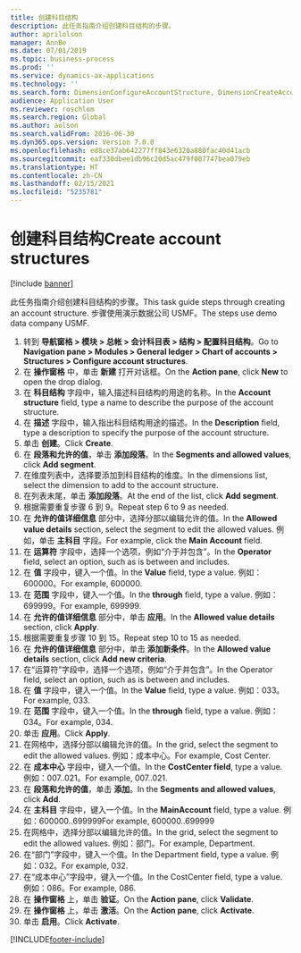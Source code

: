 ```yaml
---
title: 创建科目结构
description: 此任务指南介绍创建科目结构的步骤。
author: aprilolson
manager: AnnBe
ms.date: 07/01/2019
ms.topic: business-process
ms.prod: ''
ms.service: dynamics-ax-applications
ms.technology: ''
ms.search.form: DimensionConfigureAccountStructure, DimensionCreateAccountStructure, DimensionHierarchyAddLevel, DimensionHierarchyConstraintActivate
audience: Application User
ms.reviewer: roschlom
ms.search.region: Global
ms.author: aolson
ms.search.validFrom: 2016-06-30
ms.dyn365.ops.version: Version 7.0.0
ms.openlocfilehash: ed8ce37ab642277ff843e6320a880fac40d41acb
ms.sourcegitcommit: eaf330dbee1db96c20d5ac479f007747bea079eb
ms.translationtype: HT
ms.contentlocale: zh-CN
ms.lasthandoff: 02/15/2021
ms.locfileid: "5235781"
---
```

# <a name="create-account-structures"></a><span data-ttu-id="3cefd-103">创建科目结构</span><span class="sxs-lookup"><span data-stu-id="3cefd-103">Create account structures</span></span>

[!include [banner](../../includes/banner.md)]

<span data-ttu-id="3cefd-104">此任务指南介绍创建科目结构的步骤。</span><span class="sxs-lookup"><span data-stu-id="3cefd-104">This task guide steps through creating an account structure.</span></span> <span data-ttu-id="3cefd-105">步骤使用演示数据公司 USMF。</span><span class="sxs-lookup"><span data-stu-id="3cefd-105">The steps use demo data company USMF.</span></span>

1. <span data-ttu-id="3cefd-106">转到 **导航窗格 > 模块 > 总帐 > 会计科目表 > 结构 > 配置科目结构**。</span><span class="sxs-lookup"><span data-stu-id="3cefd-106">Go to **Navigation pane > Modules > General ledger > Chart of accounts > Structures > Configure account structures**.</span></span>
2. <span data-ttu-id="3cefd-107">在 **操作窗格** 中，单击 **新建** 打开对话框。</span><span class="sxs-lookup"><span data-stu-id="3cefd-107">On the **Action pane**, click **New** to open the drop dialog.</span></span>
3. <span data-ttu-id="3cefd-108">在 **科目结构** 字段中，输入描述科目结构的用途的名称。</span><span class="sxs-lookup"><span data-stu-id="3cefd-108">In the **Account structure** field, type a name to describe the purpose of the account structure.</span></span>
4. <span data-ttu-id="3cefd-109">在 **描述** 字段中，输入指出科目结构用途的描述。</span><span class="sxs-lookup"><span data-stu-id="3cefd-109">In the **Description** field, type a description to specify the purpose of the account structure.</span></span>
5. <span data-ttu-id="3cefd-110">单击 **创建**。</span><span class="sxs-lookup"><span data-stu-id="3cefd-110">Click **Create**.</span></span>
6. <span data-ttu-id="3cefd-111">在 **段落和允许的值**，单击 **添加段落**。</span><span class="sxs-lookup"><span data-stu-id="3cefd-111">In the **Segments and allowed values**, click **Add segment**.</span></span>
7. <span data-ttu-id="3cefd-112">在维度列表中，选择要添加到科目结构的维度。</span><span class="sxs-lookup"><span data-stu-id="3cefd-112">In the dimensions list, select the dimension to add to the account structure.</span></span>
8. <span data-ttu-id="3cefd-113">在列表末尾，单击 **添加段落**。</span><span class="sxs-lookup"><span data-stu-id="3cefd-113">At the end of the list, click **Add segment**.</span></span>
9. <span data-ttu-id="3cefd-114">根据需要重复步骤 6 到 9。</span><span class="sxs-lookup"><span data-stu-id="3cefd-114">Repeat step 6 to 9 as needed.</span></span>
10. <span data-ttu-id="3cefd-115">在 **允许的值详细信息** 部分中，选择分部以编辑允许的值。</span><span class="sxs-lookup"><span data-stu-id="3cefd-115">In the **Allowed value details** section, select the segment to edit the allowed values.</span></span>
    <span data-ttu-id="3cefd-116">例如，单击 **主科目** 字段。</span><span class="sxs-lookup"><span data-stu-id="3cefd-116">For example, click the **Main Account** field.</span></span>  
11. <span data-ttu-id="3cefd-117">在 **运算符** 字段中，选择一个选项，例如“介于并包含”。</span><span class="sxs-lookup"><span data-stu-id="3cefd-117">In the **Operator** field, select an option, such as is between and includes.</span></span>
12. <span data-ttu-id="3cefd-118">在 **值** 字段中，键入一个值。</span><span class="sxs-lookup"><span data-stu-id="3cefd-118">In the **Value** field, type a value.</span></span> <span data-ttu-id="3cefd-119">例如：600000。</span><span class="sxs-lookup"><span data-stu-id="3cefd-119">For example, 600000.</span></span>  
13. <span data-ttu-id="3cefd-120">在 **范围** 字段中，键入一个值。</span><span class="sxs-lookup"><span data-stu-id="3cefd-120">In the **through** field, type a value.</span></span> <span data-ttu-id="3cefd-121">例如：699999。</span><span class="sxs-lookup"><span data-stu-id="3cefd-121">For example, 699999.</span></span>  
14. <span data-ttu-id="3cefd-122">在 **允许的值详细信息** 部分中，单击 **应用**。</span><span class="sxs-lookup"><span data-stu-id="3cefd-122">In the **Allowed value details** section, click **Apply**.</span></span>
15. <span data-ttu-id="3cefd-123">根据需要重复步骤 10 到 15。</span><span class="sxs-lookup"><span data-stu-id="3cefd-123">Repeat step 10 to 15 as needed.</span></span>  
16. <span data-ttu-id="3cefd-124">在 **允许的值详细信息** 部分中，单击 **添加新条件**。</span><span class="sxs-lookup"><span data-stu-id="3cefd-124">In the **Allowed value details** section, click **Add new criteria**.</span></span>
17. <span data-ttu-id="3cefd-125">在“运算符”字段中，选择一个选项，例如“介于并包含”。</span><span class="sxs-lookup"><span data-stu-id="3cefd-125">In the Operator field, select an option, such as is between and includes.</span></span>
18. <span data-ttu-id="3cefd-126">在 **值** 字段中，键入一个值。</span><span class="sxs-lookup"><span data-stu-id="3cefd-126">In the **Value** field, type a value.</span></span> <span data-ttu-id="3cefd-127">例如：033。</span><span class="sxs-lookup"><span data-stu-id="3cefd-127">For example, 033.</span></span>  
19. <span data-ttu-id="3cefd-128">在 **范围** 字段中，键入一个值。</span><span class="sxs-lookup"><span data-stu-id="3cefd-128">In the **through** field, type a value.</span></span> <span data-ttu-id="3cefd-129">例如：034。</span><span class="sxs-lookup"><span data-stu-id="3cefd-129">For example, 034.</span></span>  
20. <span data-ttu-id="3cefd-130">单击 **应用**。</span><span class="sxs-lookup"><span data-stu-id="3cefd-130">Click **Apply**.</span></span>
21. <span data-ttu-id="3cefd-131">在网格中，选择分部以编辑允许的值。</span><span class="sxs-lookup"><span data-stu-id="3cefd-131">In the grid, select the segment to edit the allowed values.</span></span> <span data-ttu-id="3cefd-132">例如：成本中心。</span><span class="sxs-lookup"><span data-stu-id="3cefd-132">For example, Cost Center.</span></span>  
22. <span data-ttu-id="3cefd-133">在 **成本中心** 字段中，键入一个值。</span><span class="sxs-lookup"><span data-stu-id="3cefd-133">In the **CostCenter field**, type a value.</span></span> <span data-ttu-id="3cefd-134">例如：007..021。</span><span class="sxs-lookup"><span data-stu-id="3cefd-134">For example, 007..021.</span></span>  
23. <span data-ttu-id="3cefd-135">在 **段落和允许的值**，单击 **添加**。</span><span class="sxs-lookup"><span data-stu-id="3cefd-135">In the **Segments and allowed values**, click **Add**.</span></span>
24. <span data-ttu-id="3cefd-136">在 **主科目** 字段中，键入一个值。</span><span class="sxs-lookup"><span data-stu-id="3cefd-136">In the **MainAccount** field, type a value.</span></span> <span data-ttu-id="3cefd-137">例如：600000..699999</span><span class="sxs-lookup"><span data-stu-id="3cefd-137">For example, 600000..699999</span></span>  
25. <span data-ttu-id="3cefd-138">在网格中，选择分部以编辑允许的值。</span><span class="sxs-lookup"><span data-stu-id="3cefd-138">In the grid, select the segment to edit the allowed values.</span></span> <span data-ttu-id="3cefd-139">例如：部门。</span><span class="sxs-lookup"><span data-stu-id="3cefd-139">For example, Department.</span></span>  
26. <span data-ttu-id="3cefd-140">在“部门”字段中，键入一个值。</span><span class="sxs-lookup"><span data-stu-id="3cefd-140">In the Department field, type a value.</span></span> <span data-ttu-id="3cefd-141">例如：032。</span><span class="sxs-lookup"><span data-stu-id="3cefd-141">For example, 032.</span></span>  
27. <span data-ttu-id="3cefd-142">在“成本中心”字段中，键入一个值。</span><span class="sxs-lookup"><span data-stu-id="3cefd-142">In the CostCenter field, type a value.</span></span> <span data-ttu-id="3cefd-143">例如：086。</span><span class="sxs-lookup"><span data-stu-id="3cefd-143">For example, 086.</span></span>  
28. <span data-ttu-id="3cefd-144">在 **操作窗格** 上，单击 **验证**。</span><span class="sxs-lookup"><span data-stu-id="3cefd-144">On the **Action pane**, click **Validate**.</span></span>
29. <span data-ttu-id="3cefd-145">在 **操作窗格** 上，单击 **激活**。</span><span class="sxs-lookup"><span data-stu-id="3cefd-145">On the **Action pane**, click **Activate**.</span></span>
30. <span data-ttu-id="3cefd-146">单击 **启用**。</span><span class="sxs-lookup"><span data-stu-id="3cefd-146">Click **Activate**.</span></span>



[!INCLUDE[footer-include](../../../includes/footer-banner.md)]